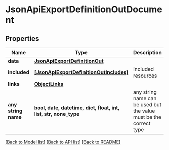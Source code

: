 # JsonApiExportDefinitionOutDocument


## Properties
Name | Type | Description | Notes
------------ | ------------- | ------------- | -------------
**data** | [**JsonApiExportDefinitionOut**](JsonApiExportDefinitionOut.md) |  | 
**included** | [**[JsonApiExportDefinitionOutIncludes]**](JsonApiExportDefinitionOutIncludes.md) | Included resources | [optional] 
**links** | [**ObjectLinks**](ObjectLinks.md) |  | [optional] 
**any string name** | **bool, date, datetime, dict, float, int, list, str, none_type** | any string name can be used but the value must be the correct type | [optional]

[[Back to Model list]](../README.md#documentation-for-models) [[Back to API list]](../README.md#documentation-for-api-endpoints) [[Back to README]](../README.md)


